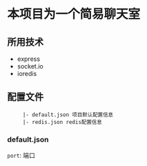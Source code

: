 # 本项目为一个简易聊天室

## 所用技术

-  express
-  socket.io
-  ioredis

## 配置文件 

``` |- config  
     |- default.json 项目默认配置信息  
     |- redis.json redis配置信息  
```
  
### default.json

`port`: 端口
